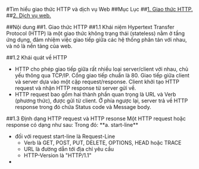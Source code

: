 #Tìm hiểu giao thức HTTP và dịch vụ Web
##Mục Lục
##[1. Giao thức HTTP.](#http)
##[2. Dịch vụ web.](#web)


<a name="http"></a>
##Nội dung
##1. Giao thức HTTP
##1.1 Khái niệm
Hypertext Transfer Protocol (HTTP) là một giao thức không trạng thái (stateless) nằm ở tầng ứng dụng, đảm nhiệm việc giao tiếp giữa các hệ thống phân tán với nhau, và nó là nền tảng của web. 

##1.2 Khái quát về HTTP
<ul>
<li>HTTP cho phép giao tiếp giữa rất nhiều loại server/client với nhau, chủ yếu thông qua TCP/IP. Cổng giao tiếp chuẩn là 80. Giao tiếp giữa client và server dựa vào một cặp request/response. Client khởi tạo HTTP request và nhận HTTP response từ server gửi về.</li>

<li>HTTP request bao gồm hai thành phần quan trọng là URL và Verb (phương thức), được gửi từ client. Ở phía ngược lại, server trả về HTTP response trong đó chứa Status code và Message body.</li>
</ul>
##1.3 Định dạng HTTP request và HTTP resonse
Một HTTP request hoặc response có dạng như sau:
Trong đó:
**a. start-line**
<ul>
<li>đối với request start-line là Request-Line

<img src="">
  <ul>
    <li>Verb là GET, POST, PUT, DELETE, OPTIONS, HEAD hoặc TRACE</li>
    <li>URL là đường dẫn tới địa chỉ yêu cầu</li>
    <li>HTTP-Version là "HTTP/1.1"</li>
    </ul>
</li>

<li></li>
</ul>






